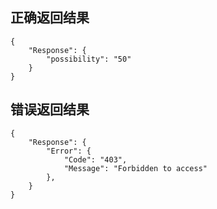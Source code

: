 ## 正确返回结果

    {
        "Response": {
            "possibility": "50"
        }
    }

## 错误返回结果

    {
        "Response": {
            "Error": {
                "Code": "403",
                "Message": "Forbidden to access"
            },
        }
    }